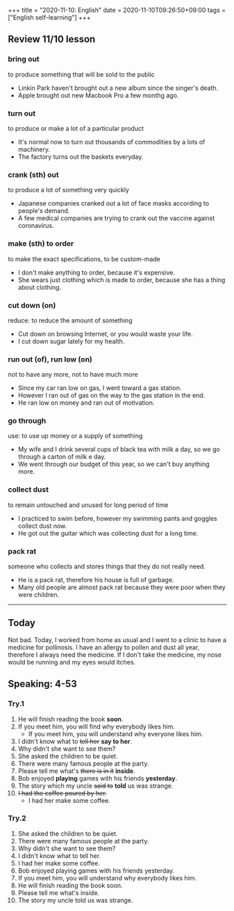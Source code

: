 +++
title =  "2020-11-10: English"
date = 2020-11-10T09:26:50+09:00
tags = ["English self-learning"]
+++

## Review 11/10 lesson

### bring out
to produce something that will be sold to the public

* Linkin Park haven't brought out a new album since the singer's death.
* Apple brought out new Macbook Pro a few monthg ago.

### turn out
to produce or make a lot of a particular product

* It's normal now to turn out thousands of commodities by a lots of machinery.
* The factory turns out the baskets everyday.

### crank (sth) out
to produce a lot of something very quickly

* Japanese companies cranked out a lot of face masks according to people's demand.
* A few medical companies are trying to crank out the vaccine against coronavirus. 

### make (sth) to order
to make the exact specifications, to be custom-made

* I don't make anything to order, because it's expensive.
* She wears just clothing which is made to order, because she has a thing about clothing.

### cut down (on)
reduce: to reduce the amount of something

* Cut down on browsing Internet, or you would waste your life.
* I cut down sugar lately for my health.

### run out (of), run low (on)
not to have any more, not to have much more

* Since my car ran low on gas, I went toward a gas station.
* However I ran out of gas on the way to the gas station in the end.
* He ran low on money and ran out of motivation.

### go through
use: to use up money or a supply of something

* My wife and I drink several cups of black tea with milk a day,
    so we go through a carton of milk e day.
* We went through our budget of this year, so we can't buy anything more. 

### collect dust
to remain untouched and unused for long period of time

* I practiced to swim before, however my swimming pants and goggles collect dust now.
* He got out the guitar which was collecting dust for a long time.

### pack rat
someone who collects and stores things that they do not really need.

* He is a pack rat, therefore his house is full of garbage.
* Many old people are almost pack rat because they were poor when they were children.

- - -

## Today

Not bad.
Today, I worked from home as usual and I went to a clinic to have a medicine for pollinosis.
I have an allergy to pollen and dust all year, therefore I always need the medicine.
If I don't take the medicine, my nose would be running and my eyes would itches.

## Speaking: 4-53

### Try.1

1. He will finish reading the book **soon**.
2. If you meet him, you will find why everybody likes him.
    - If you meet him, you will understand why everyone likes him.
3. I didn't know what to ~~tell her~~ **say to her**.
4. Why didn't she want to see them?
5. She asked the children to be quiet.
6. There were many famous people at the party.
7. Please tell me what's ~~there is in it~~ **inside**.
8. Bob enjoyed **playing** games with his friends **yesterday**.
9. The story which my uncle ~~said to~~ **told** us was strange.
10. ~~I had the coffee poured by her.~~
    - I had her make some coffee.

### Try.2

1. She asked the children to be quiet.
2. There were many famous people at the party.
3. Why didn't she want to see them?
4. I didn't know what to tell her.
5. I had her make some coffee.
6. Bob enjoyed playing games with his friends yesterday.
7. If you meet him, you will understand why everybody likes him.
8. He will finish reading the book soon.
9. Please tell me what's inside.
10. The story my uncle told us was strange.

